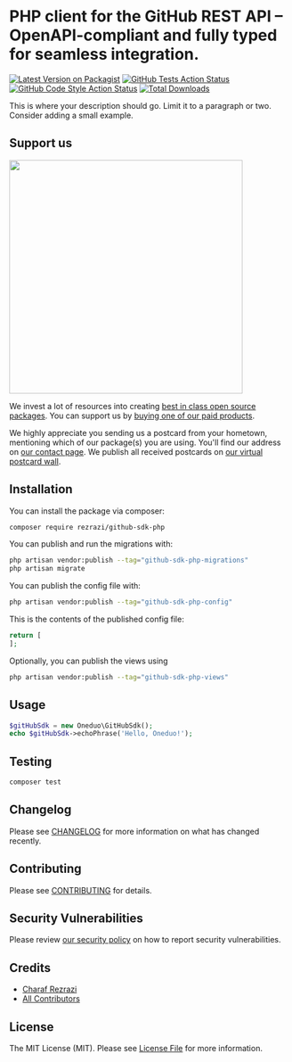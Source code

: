 # PHP client for the GitHub REST API – OpenAPI-compliant and fully typed for seamless integration.

[![Latest Version on Packagist](https://img.shields.io/packagist/v/rezrazi/github-sdk-php.svg?style=flat-square)](https://packagist.org/packages/rezrazi/github-sdk-php)
[![GitHub Tests Action Status](https://img.shields.io/github/actions/workflow/status/rezrazi/github-sdk-php/run-tests.yml?branch=main&label=tests&style=flat-square)](https://github.com/rezrazi/github-sdk-php/actions?query=workflow%3Arun-tests+branch%3Amain)
[![GitHub Code Style Action Status](https://img.shields.io/github/actions/workflow/status/rezrazi/github-sdk-php/fix-php-code-style-issues.yml?branch=main&label=code%20style&style=flat-square)](https://github.com/rezrazi/github-sdk-php/actions?query=workflow%3A"Fix+PHP+code+style+issues"+branch%3Amain)
[![Total Downloads](https://img.shields.io/packagist/dt/rezrazi/github-sdk-php.svg?style=flat-square)](https://packagist.org/packages/rezrazi/github-sdk-php)

This is where your description should go. Limit it to a paragraph or two. Consider adding a small example.

## Support us

[<img src="https://github-ads.s3.eu-central-1.amazonaws.com/github-sdk-php.jpg?t=1" width="419px" />](https://spatie.be/github-ad-click/github-sdk-php)

We invest a lot of resources into creating [best in class open source packages](https://spatie.be/open-source). You can support us by [buying one of our paid products](https://spatie.be/open-source/support-us).

We highly appreciate you sending us a postcard from your hometown, mentioning which of our package(s) you are using. You'll find our address on [our contact page](https://spatie.be/about-us). We publish all received postcards on [our virtual postcard wall](https://spatie.be/open-source/postcards).

## Installation

You can install the package via composer:

```bash
composer require rezrazi/github-sdk-php
```

You can publish and run the migrations with:

```bash
php artisan vendor:publish --tag="github-sdk-php-migrations"
php artisan migrate
```

You can publish the config file with:

```bash
php artisan vendor:publish --tag="github-sdk-php-config"
```

This is the contents of the published config file:

```php
return [
];
```

Optionally, you can publish the views using

```bash
php artisan vendor:publish --tag="github-sdk-php-views"
```

## Usage

```php
$gitHubSdk = new Oneduo\GitHubSdk();
echo $gitHubSdk->echoPhrase('Hello, Oneduo!');
```

## Testing

```bash
composer test
```

## Changelog

Please see [CHANGELOG](CHANGELOG.md) for more information on what has changed recently.

## Contributing

Please see [CONTRIBUTING](CONTRIBUTING.md) for details.

## Security Vulnerabilities

Please review [our security policy](../../security/policy) on how to report security vulnerabilities.

## Credits

- [Charaf Rezrazi](https://github.com/Rezrazi)
- [All Contributors](../../contributors)

## License

The MIT License (MIT). Please see [License File](LICENSE.md) for more information.
